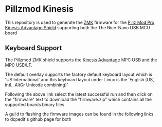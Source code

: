 # Pillzmod Kinesis

This repository is used to generate the [ZMK](https://zmk.dev) firmware for the [Pillz Mod Pro Kinesis Advantage Shield](https://github.com/dcpedit/pillzmod) supporting both the The Nice-Nano USB MCU board

## Keyboard Support

The Pillzmod ZMK shield supports the [Kinesis Advantage](https://kinesis-ergo.com/support/advantage/) MPC USB and the MPC USB/LF.

The default overlay supports the factory default keyboard layout which is 'US International' and this keyboard layout under Linux is the 'English (US, intl., AltGr Unicode combining)'

Following the above link select the latest successful run and then click on the "firmware" text to download the "firmware.zip" which contains all the supported boards binary files.

A guild to flashing the firmware images can be found in the following links to dcpedit's github page for both
